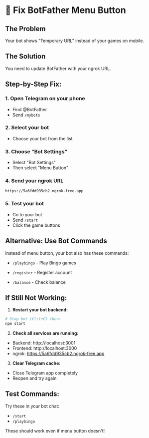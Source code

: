 # 🤖 Fix BotFather Menu Button

## The Problem
Your bot shows "Temporary URL" instead of your games on mobile.

## The Solution
You need to update BotFather with your ngrok URL.

## Step-by-Step Fix:

### 1. Open Telegram on your phone
- Find @BotFather
- Send `/mybots`

### 2. Select your bot
- Choose your bot from the list

### 3. Choose "Bot Settings"
- Select "Bot Settings"
- Then select "Menu Button"

### 4. Send your ngrok URL
```
https://5a6fdd935cb2.ngrok-free.app
```

### 5. Test your bot
- Go to your bot
- Send `/start`
- Click the game buttons

## Alternative: Use Bot Commands
Instead of menu button, your bot also has these commands:
- `/playbingo` - Play Bingo games

- `/register` - Register account
- `/balance` - Check balance

## If Still Not Working:

1. **Restart your bot backend:**
```bash
# Stop bot (Ctrl+C) then:
npm start
```

2. **Check all services are running:**
- Backend: http://localhost:3001
- Frontend: http://localhost:3000  
- ngrok: https://5a6fdd935cb2.ngrok-free.app

3. **Clear Telegram cache:**
- Close Telegram app completely
- Reopen and try again

## Test Commands:
Try these in your bot chat:
- `/start`
- `/playbingo`


These should work even if menu button doesn't!
